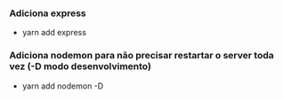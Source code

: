 ### Adiciona express
* yarn add express

### Adiciona nodemon para não precisar restartar o server toda vez (-D modo desenvolvimento)
* yarn add nodemon -D
